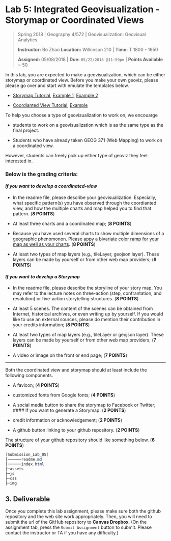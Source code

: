 # Lab 5:  Integrated Geovisualization - Storymap or Coordinated Views

> Spring 2018 | Geography 4/572 | Geovisualization: Geovisual Analytics
>
> **Instructor:** Bo Zhao  **Location:** Wilkinson 210 | **Time:** T 1800 - 1950
>
> **Assigned:** 05/08/2018 | **Due:** `05/22/2018 @11:59pm` | **Points Available** = 50


In this lab, you are expected to make a geovisualization, which can be either storymap or coordinated view. Before you make your own geoviz, please please go over and start with emulate the  templates below.

- [Storymap Tutorial](storymap/readme.md), [Example 1](https://jakobzhao.github.io/geog4572/labs/lab05/coordinated/index.html), [Example 2](https://jakobzhao.github.io/geog4572/labs/lab05/coordinated/helloworld.html)

- [Coordianted View Tutorial](coordinated/readme.md), [Example](https://jakobzhao.github.io/geog4572/labs/lab05/coordinated/index.html)


To help you choose a type of geovisualization to work on, we encouarge

- students to work on a geovisualization which is as the same type as the final project.

- Students who have already taken GEOG 371 (Web Mapping) to work on a coordinated view.

However, students can freely pick up either type of geoviz they feel interested in.

### Below  is the grading criteria:

#### *If you want to develop a coordinated-view*

- In the readme file, please describe your geovisualization. Especially, what specific pattern(s) you have observed through the coordianted view, and how the multiple charts and map helped you to find that pattern. (**8 POINTS**)

- At least three charts and a coordinated map; (**8 POINTS**)

- Because you have used several charts to show multiple dimensions of a geographic phenomonon. Please appy [a bivariate color ramp for your map as well as your charts](http://geoviz.ceoas.oregonstate.edu/storymap/color.html). (**8 POINTS**)

- At least two types of map layers (e.g., tileLayer, geojson layer). These layers can be made by yourself or from other web map providers; (**6 POINTS**)

#### *If you want to develop a Storymap*

- In the readme file, please describe the storyline of your story map. You may refer to the lecture notes on three-action (step, confrantation, and resolution) or five-action storytelling structures. (**8 POINTS**)

- At least 5 scenes. The content of the scenes can be obtained from Internet, historical archives, or even writing up by yourself. If you would like to use an external sources, please do mention their contribution in your credits information; (**8 POINTS**)

- At least two types of map layers (e.g., tileLayer or geojson layer). These layers can be made by yourself or from other web map providers; (**7 POINTS**)

- A video or image on the front or end page; (**7 POINTS**)

<hr>

Both the coordinated view and storymap should at least include the following components.

- A favicon; (**4 POINTS**)

- customized fonts from Google fonts; (**4 POINTS**)

- A social media button to share the storymap to Facebook or Twitter; #### If you want to generate a Storymap. (**2 POINTS**)

- credit information or acknowledgement; (**2 POINTS**)

- A github button linking to your github repository. (**2 POINTS**)

The structure of your github repository should like something below. (**6 POINTS**)

```Powershell
[Submission_Lab_05]
│──────readme.md
│──────index.html
├─assets
├─js
├─css
├─img
```

## 3. Deliverable

Once you complete this lab assignment, please make sure both the github repository and the web site work appropriately. Then, you will need to submit the url of the GitHub repository to **Canvas Dropbox**. (On the assignment tab,  press the `Submit Assignment` button to submit. Please contact the instructor or TA if you have any difficulty.)